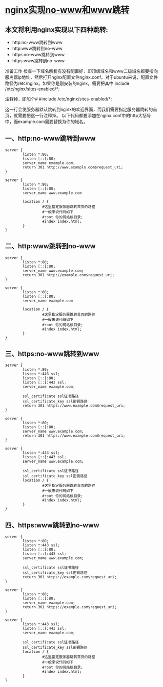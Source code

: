 # [nginx实现no-www和www跳转](https://www.jianshu.com/p/cec753473ec9)

## 本文将利用nginx实现以下四种跳转:

* http:no-www跳转到www
* http:www跳转到no-www
* https:no-www跳转到www
* https:www跳转到no-www

准备工作
检查一下域名解析有没有配置好，即顶级域名和www二级域名都要指向服务器ip地址，然后打开nginx配置文件nginx.conf。对于ubuntu来说，配置文件路径为/etc/nginx。如果你是刚安装的nginx，需要把其中
include /etc/nginx/sites-enabled/*;

注释掉，即加个#
#include /etc/nginx/sites-enabled/*;

这一行会使服务器默认跳转到nginx的欢迎界面，而我们需要指定服务器跳转的首页，就需要把这一行注释掉。
以下代码都要添加在nginx.conf中的http大括号中，而example.com需要替换为你的域名。

## 一、http:no-www跳转到www

```
server {
        listen *:80;
        listen [::]:80;
        server_name example.com;
        return 301 http://www.example.com$request_uri;
}

server {
        listen *:80;
        listen [::]:80;
        server_name www.example.com

        location / {
                 #这里指定服务器跳转首页的路径
                 #一般来说代码如下
                 #root 你的网站根目录;
                 #index index.html;
        }
}
```

## 二、http:www跳转到no-www

```
server {
        listen *:80;
        listen [::]:80;
        server_name www.example.com;
        return 301 http://example.com$request_uri;
}

server {
        listen *:80;
        listen [::]:80;
        server_name example.com

        location / {
                 #这里指定服务器跳转首页的路径
                 #一般来说代码如下
                 #root 你的网站根目录;
                 #index index.html;
        }
}

```

## 三、https:no-www跳转到www

```
server {
        listen *:80;
        listen *:443 ssl; 
        listen [::]:80;
        listen [::]:443 ssl; 
        server_name example.com;

        ssl_certificate ssl证书路径 
        ssl_certificate_key ssl密钥路径 
        return 301 https://www.example.com$request_uri;
}

server {
        listen *:80;
        listen [::]:80;
        server_name www.example.com;
        return 301 https://www.example.com$request_uri;
}

server {
        listen *:443 ssl; 
        listen [::]:443 ssl; 
        server_name www.example.com;      
              
        ssl_certificate ssl证书路径 
        ssl_certificate_key ssl密钥路径 
        location / {
                 #这里指定服务器跳转首页的路径
                 #一般来说代码如下
                 #root 你的网站根目录;
                 #index index.html;
        }
}
```

## 四、https:www跳转到no-www

```
server {
        listen *:80;
        listen *:443 ssl; 
        listen [::]:80;
        listen [::]:443 ssl; 
        server_name www.example.com;

        ssl_certificate ssl证书路径 
        ssl_certificate_key ssl密钥路径 
        return 301 https://example.com$request_uri;
}

server {
        listen *:80;
        listen [::]:80;
        server_name example.com;
        return 301 https://example.com$request_uri;
}

server {
        listen *:443 ssl; 
        listen [::]:443 ssl; 
        server_name example.com;    
                
        ssl_certificate ssl证书路径 
        ssl_certificate_key ssl密钥路径 
        location / {
                 #这里指定服务器跳转首页的路径
                 #一般来说代码如下
                 #root 你的网站根目录;
                 #index index.html;
        }
}
```